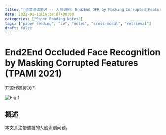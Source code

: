 ```yaml
---
title: "[论文阅读笔记 -- 人脸识别] End2End OFR by Masking Corrupted Features (TPAMI 2021)"
date: 2022-01-13T16:38:07+08:00
categories: ["Paper Reading Notes"]
tags: ["paper reading", "cv", "notes", "cross-modal", "retrieval"]
draft: false
---
```


# End2End Occluded Face Recognition by Masking Corrupted Features (TPAMI 2021)

[开源代码传送门](https://github.com/haibo-qiu/FROM)

![Fig 1](/images/2022/PRN171/1.png)

## 概述

本文关注带遮挡的人脸识别问题。  
